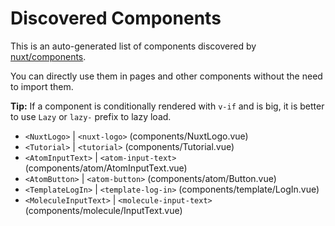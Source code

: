 # Discovered Components

This is an auto-generated list of components discovered by [nuxt/components](https://github.com/nuxt/components).

You can directly use them in pages and other components without the need to import them.

**Tip:** If a component is conditionally rendered with `v-if` and is big, it is better to use `Lazy` or `lazy-` prefix to lazy load.

- `<NuxtLogo>` | `<nuxt-logo>` (components/NuxtLogo.vue)
- `<Tutorial>` | `<tutorial>` (components/Tutorial.vue)
- `<AtomInputText>` | `<atom-input-text>` (components/atom/AtomInputText.vue)
- `<AtomButton>` | `<atom-button>` (components/atom/Button.vue)
- `<TemplateLogIn>` | `<template-log-in>` (components/template/LogIn.vue)
- `<MoleculeInputText>` | `<molecule-input-text>` (components/molecule/InputText.vue)
